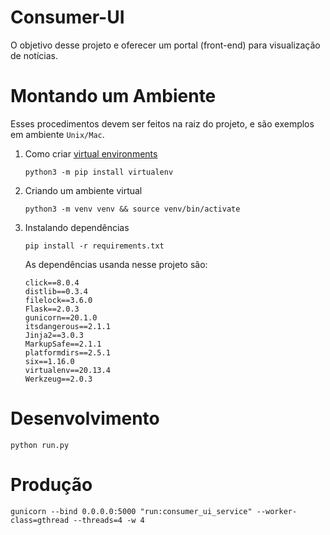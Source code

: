 # Consumer-UI
O objetivo desse projeto e oferecer um portal (front-end) para visualização de notícias.


# Montando um Ambiente
Esses procedimentos devem ser feitos na raiz do projeto, e são exemplos em ambiente `Unix/Mac`.
1. Como criar [virtual environments](https://docs.python.org/3/library/venv.html)  
    ```
    python3 -m pip install virtualenv
    ```
2. Criando um ambiente virtual   
    ```
    python3 -m venv venv && source venv/bin/activate
    ```
3. Instalando dependências
    ```
    pip install -r requirements.txt
    ```
    As dependências usanda nesse projeto são:
    ```
    click==8.0.4
    distlib==0.3.4
    filelock==3.6.0
    Flask==2.0.3
    gunicorn==20.1.0
    itsdangerous==2.1.1
    Jinja2==3.0.3
    MarkupSafe==2.1.1
    platformdirs==2.5.1
    six==1.16.0
    virtualenv==20.13.4
    Werkzeug==2.0.3
    ```

# Desenvolvimento
```
python run.py
```

# Produção
```
gunicorn --bind 0.0.0.0:5000 "run:consumer_ui_service" --worker-class=gthread --threads=4 -w 4
```